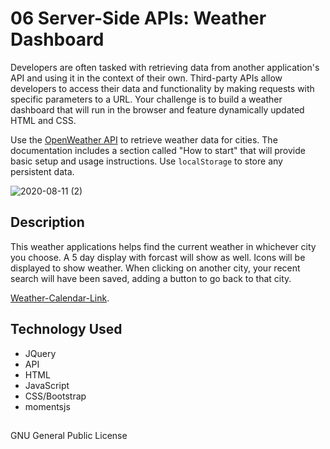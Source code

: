 
# 06 Server-Side APIs: Weather Dashboard

Developers are often tasked with retrieving data from another 
application's API and using it in the context of their own. Third-party
APIs allow developers to access their data and functionality by making
requests with specific parameters to a URL. Your challenge is to 
build a weather dashboard that will run in the browser and feature 
dynamically updated HTML and CSS.

Use the [OpenWeather API](https://openweathermap.org/api) to retrieve weather data for cities. The documentation includes a section called "How to start" that will provide basic setup and usage instructions. Use `localStorage` to store any persistent data.


![2020-08-11 (2)](https://user-images.githubusercontent.com/65925169/89980135-1a84cc00-dc26-11ea-9806-dd6d161c3a20.png)


## Description

This weather applications helps find the current weather in whichever city you choose. A 5 day display with forcast will show as well. Icons will be displayed to show weather.  When clicking on another city, your recent search will have been saved, adding a button to go back to that city.

[Weather-Calendar-Link]( https://mando619.github.io/Weather-Dashboard/).

## Technology Used

- JQuery
- API
- HTML
- JavaScript
- CSS/Bootstrap
- momentsjs


## 

GNU General Public License